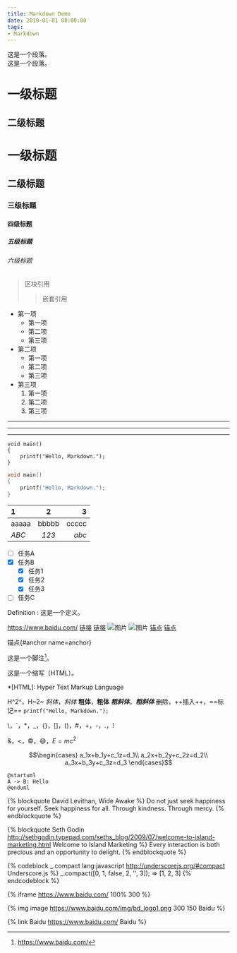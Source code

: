 ```yaml
---
title: Markdown Demo
date: 2019-01-01 08:00:00
tags:
- Markdown
---
```


这是一个段落。  
这是一个段落。

<!-- more -->

一级标题
=========
二级标题
---------
# 一级标题
## 二级标题
### 三级标题
#### 四级标题
##### 五级标题
###### 六级标题

> 区块引用
> > 嵌套引用

* 第一项
  + 第一项
  + 第二项
  + 第三项
* 第二项
  - 第一项
  - 第二项
  - 第三项
* 第三项
  1. 第一项
  3. 第二项
  2. 第三项

---------
*********
_________

    void main()
    {
        printf("Hello, Markdown.");
    }

```c
void main()
{
    printf("Hello, Markdown.");
}
```

|    1    |    2    |    3    |
| :------ | :-----: | ------: |
|  aaaaa  |  bbbbb  |  ccccc  |
|  *ABC*  |  *123*  |  *abc*  |

- [ ] 任务A
- [x] 任务B
  - [x] 任务1
  - [x] 任务2
  - [x] 任务3
- [ ] 任务C

Definition
: 这是一个定义。

<https://www.baidu.com/>
[链接](https://www.baidu.com/ "Baidu")
[链接][link]
![图片](https://www.baidu.com/img/bd_logo1.png "Baidu")
![图片][image]
[锚点](#anchor "Anchor")
[锚点][anchor]

[link]: https://www.baidu.com/ "Baidu"
[image]: https://www.baidu.com/img/bd_logo1.png "Baidu"
[anchor]: #anchor "Anchor"
锚点{#anchor name=anchor}

这是一个脚注[^1]。

[^1]: https://www.baidu.com/

这是一个缩写（HTML）。

*[HTML]: Hyper Text Markup Language

H^2^，H~2~
*斜体*，_斜体_
**粗体**，__粗体__
***粗斜体***，___粗斜体___
~~删除~~，++插入++，==标记==
`printf("Hello, Markdown.");`

\\，\`，\*，\_，\{\}，\[\]，\(\)，\#，\+，\-，\.，\!

&，<，&copy;，:smile:，$E=mc^2$

$$\begin{cases}
a_1x+b_1y+c_1z=d_1\\
a_2x+b_2y+c_2z=d_2\\
a_3x+b_3y+c_3z=d_3
\end{cases}$$

```puml
@startuml
A -> B: Hello
@enduml
```

{% blockquote David Levithan, Wide Awake %}
Do not just seek happiness for yourself. Seek happiness for all. Through kindness. Through mercy.
{% endblockquote %}

{% blockquote Seth Godin http://sethgodin.typepad.com/seths_blog/2009/07/welcome-to-island-marketing.html Welcome to Island Marketing %}
Every interaction is both precious and an opportunity to delight.
{% endblockquote %}

{% codeblock _.compact lang:javascript http://underscorejs.org/#compact Underscore.js %}
_.compact([0, 1, false, 2, '', 3]);
=> [1, 2, 3]
{% endcodeblock %}

{% iframe https://www.baidu.com/ 100% 300 %}

{% img image https://www.baidu.com/img/bd_logo1.png 300 150 Baidu %}

{% link Baidu https://www.baidu.com/ Baidu %}
